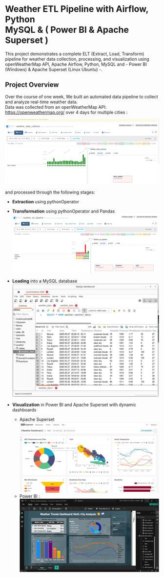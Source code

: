 # Weather ETL Pipeline with Airflow, Python<br>MySQL & ( Power BI & Apache Superset )

This project demonstrates a complete ELT (Extract, Load, Transform) pipeline for weather data collection, processing, and visualization using openWeatherMap API, Apache Airflow, Python, MySQL and - Power BI (Windows) & Apache Superset (Linux Ubuntu) -.

## Project Overview

Over the course of one week, We built an automated data pipeline to collect and analyze real-time weather data.  
Data was collected from an openWeatherMap API: https://openweathermap.org/ over 4 days for multiple cities :

![Extraction Stage](images/image1.png)

and processed through the following stages:

- **Extraction** using  pythonOperator
- **Transformation** using pythonOperator and Pandas 
  ![Transformation Stage](images/image2.png)

- **Loading** into a MySQL database  
  ![Loading Stage](images/image3.png)

- **Visualization** in Power BI and Apache Superset with dynamic dashboards
   * Apache Superset
  ![Visualization Stage](images/image4.png)
  * Power BI : 
   ![Visualization Stage](images/image5.png)
  
